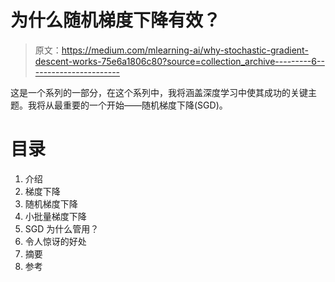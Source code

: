 # 为什么随机梯度下降有效？

> 原文：<https://medium.com/mlearning-ai/why-stochastic-gradient-descent-works-75e6a1806c80?source=collection_archive---------6----------------------->

这是一个系列的一部分，在这个系列中，我将涵盖深度学习中使其成功的关键主题。我将从最重要的一个开始——随机梯度下降(SGD)。

# 目录

1.  介绍
2.  梯度下降
3.  随机梯度下降
4.  小批量梯度下降
5.  SGD 为什么管用？
6.  令人惊讶的好处
7.  摘要
8.  参考